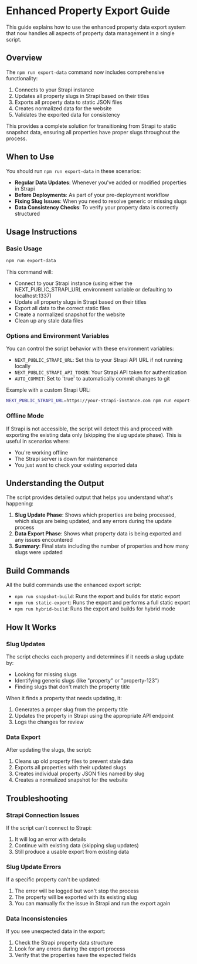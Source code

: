 # Enhanced Property Export Guide

This guide explains how to use the enhanced property data export system that now handles all aspects of property data management in a single script.

## Overview

The `npm run export-data` command now includes comprehensive functionality:

1. Connects to your Strapi instance
2. Updates all property slugs in Strapi based on their titles
3. Exports all property data to static JSON files
4. Creates normalized data for the website
5. Validates the exported data for consistency

This provides a complete solution for transitioning from Strapi to static snapshot data, ensuring all properties have proper slugs throughout the process.

## When to Use

You should run `npm run export-data` in these scenarios:

- **Regular Data Updates**: Whenever you've added or modified properties in Strapi
- **Before Deployments**: As part of your pre-deployment workflow
- **Fixing Slug Issues**: When you need to resolve generic or missing slugs
- **Data Consistency Checks**: To verify your property data is correctly structured

## Usage Instructions

### Basic Usage

```bash
npm run export-data
```

This command will:
- Connect to your Strapi instance (using either the NEXT_PUBLIC_STRAPI_URL environment variable or defaulting to localhost:1337)
- Update all property slugs in Strapi based on their titles
- Export all data to the correct static files
- Create a normalized snapshot for the website
- Clean up any stale data files

### Options and Environment Variables

You can control the script behavior with these environment variables:

- `NEXT_PUBLIC_STRAPI_URL`: Set this to your Strapi API URL if not running locally
- `NEXT_PUBLIC_STRAPI_API_TOKEN`: Your Strapi API token for authentication
- `AUTO_COMMIT`: Set to 'true' to automatically commit changes to git

Example with a custom Strapi URL:

```bash
NEXT_PUBLIC_STRAPI_URL=https://your-strapi-instance.com npm run export-data
```

### Offline Mode

If Strapi is not accessible, the script will detect this and proceed with exporting the existing data only (skipping the slug update phase). This is useful in scenarios where:

- You're working offline
- The Strapi server is down for maintenance
- You just want to check your existing exported data

## Understanding the Output

The script provides detailed output that helps you understand what's happening:

1. **Slug Update Phase**: Shows which properties are being processed, which slugs are being updated, and any errors during the update process
2. **Data Export Phase**: Shows what property data is being exported and any issues encountered
3. **Summary**: Final stats including the number of properties and how many slugs were updated

## Build Commands

All the build commands use the enhanced export script:

- `npm run snapshot-build`: Runs the export and builds for static export
- `npm run static-export`: Runs the export and performs a full static export
- `npm run hybrid-build`: Runs the export and builds for hybrid mode

## How It Works

### Slug Updates

The script checks each property and determines if it needs a slug update by:
- Looking for missing slugs
- Identifying generic slugs (like "property" or "property-123")
- Finding slugs that don't match the property title

When it finds a property that needs updating, it:
1. Generates a proper slug from the property title
2. Updates the property in Strapi using the appropriate API endpoint
3. Logs the changes for review

### Data Export

After updating the slugs, the script:
1. Cleans up old property files to prevent stale data
2. Exports all properties with their updated slugs
3. Creates individual property JSON files named by slug
4. Creates a normalized snapshot for the website

## Troubleshooting

### Strapi Connection Issues

If the script can't connect to Strapi:
1. It will log an error with details
2. Continue with existing data (skipping slug updates)
3. Still produce a usable export from existing data

### Slug Update Errors

If a specific property can't be updated:
1. The error will be logged but won't stop the process
2. The property will be exported with its existing slug
3. You can manually fix the issue in Strapi and run the export again

### Data Inconsistencies

If you see unexpected data in the export:
1. Check the Strapi property data structure
2. Look for any errors during the export process
3. Verify that the properties have the expected fields 